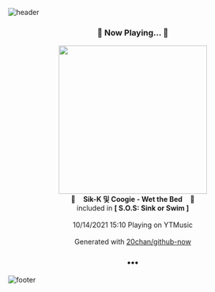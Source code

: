 ![header](https://capsule-render.vercel.app/api?type=wave&height=170&section=header&text=Hi.%20I'm%20SHIFT&fontColor=090707&fontAlignX=45&fontAlignY=65&fontSize=100)

<h3 align="center">🎵 Now Playing... 🎵</h3>
<p align="center">
  <a href="https://music.youtube.com/watch?v=kEIRWm6feD0">
    <img width="300" src="https://lh3.googleusercontent.com/U1lXbxJoV7Iqqnh2W2DCaHByP6JeR6r5Eng7sIqu2-dIbJIgEkQDgRsgv-N1VSyNP44bL_43XfT21Ek">
  </a>
  <br>
  🎵&nbsp&nbsp&nbsp <b>Sik-K 및 Coogie - Wet the Bed</b> &nbsp&nbsp&nbsp🎵
  <br>
  included in <b>[ S.O.S: Sink or Swim ]</b>
  
  <br />
  <br />
  10/14/2021 15:10 Playing on YTMusic
  <br />
  <br />
  Generated with <a href="https://github.com/20chan/github-now">20chan/github-now</a>
</p>

<h3 align="center">•••</h3>

![footer](https://capsule-render.vercel.app/api?type=wave&height=150&section=footer)
